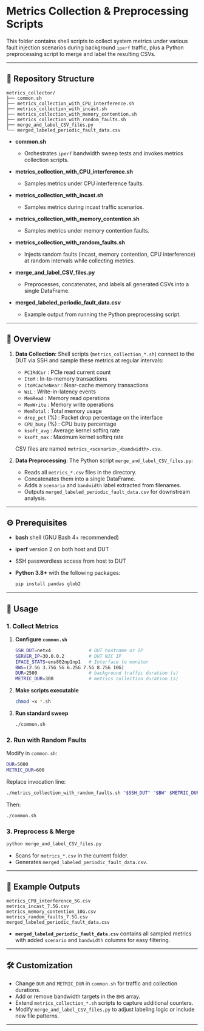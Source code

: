 # Metrics Collection & Preprocessing Scripts

This folder contains shell scripts to collect system metrics under various fault injection scenarios during background `iperf` traffic, plus a Python preprocessing script to merge and label the resulting CSVs.

---

## 📁 Repository Structure

```plain
metrics_collector/
├── common.sh
├── metrics_collection_with_CPU_interference.sh
├── metrics_collection_with_incast.sh
├── metrics_collection_with_memory_contention.sh
├── metrics_collection_with_random_faults.sh
├── merge_and_label_CSV_files.py
└── merged_labeled_periodic_fault_data.csv
```

* **common.sh**

  * Orchestrates `iperf` bandwidth sweep tests and invokes metrics collection scripts.
* **metrics\_collection\_with\_CPU\_interference.sh**

  * Samples metrics under CPU interference faults.
* **metrics\_collection\_with\_incast.sh**

  * Samples metrics during incast traffic scenarios.
* **metrics\_collection\_with\_memory\_contention.sh**

  * Samples metrics under memory contention faults.
* **metrics\_collection\_with\_random\_faults.sh**

  * Injects random faults (incast, memory contention, CPU interference) at random intervals while collecting metrics.
* **merge\_and\_label\_CSV\_files.py**

  * Preprocesses, concatenates, and labels all generated CSVs into a single DataFrame.
* **merged\_labeled\_periodic\_fault\_data.csv**

  * Example output from running the Python preprocessing script.

---

## 📝 Overview

1. **Data Collection**: Shell scripts (`metrics_collection_*.sh`) connect to the DUT via SSH and sample these metrics at regular intervals:

   * `PCIRdCur`      : PCIe read current count
   * `ItoM`          : In-to-memory transactions
   * `ItoMCacheNear` : Near-cache memory transactions
   * `WiL`           : Write-in-latency events
   * `MemRead`       : Memory read operations
   * `MemWrite`      : Memory write operations
   * `MemTotal`      : Total memory usage
   * `drop_pct` (%)  : Packet drop percentage on the interface
   * `CPU_busy` (%)  : CPU busy percentage
   * `ksoft_avg`     : Average kernel softirq rate
   * `ksoft_max`     : Maximum kernel softirq rate

   CSV files are named `metrics_<scenario>_<bandwidth>.csv`.

2. **Data Preprocessing**: The Python script `merge_and_label_CSV_files.py`:

   * Reads all `metrics_*.csv` files in the directory.
   * Concatenates them into a single DataFrame.
   * Adds a `scenario` and `bandwidth` label extracted from filenames.
   * Outputs `merged_labeled_periodic_fault_data.csv` for downstream analysis.

---

## ⚙️ Prerequisites

* **bash** shell (GNU Bash 4+ recommended)
* **iperf** version 2 on both host and DUT
* SSH passwordless access from host to DUT
* **Python 3.8+** with the following packages:

  ```bash
  pip install pandas glob2
  ```

---

## 🚀 Usage

### 1. Collect Metrics

1. **Configure `common.sh`**

   ```bash
   SSH_DUT=netx4              # DUT hostname or IP
   SERVER_IP=30.0.0.2         # DUT NIC IP
   IFACE_STATS=ens802np1np1   # Interface to monitor
   BWS=(2.5G 3.75G 5G 6.25G 7.5G 8.75G 10G)
   DUR=2500                   # background traffic duration (s)
   METRIC_DUR=300             # metrics collection duration (s)
   ```
2. **Make scripts executable**

   ```bash
   chmod +x *.sh
   ```
3. **Run standard sweep**

   ```bash
   ./common.sh
   ```

### 2. Run with Random Faults

Modify in `common.sh`:

```bash
DUR=5000
METRIC_DUR=600
```

Replace invocation line:

```bash
./metrics_collection_with_random_faults.sh "$SSH_DUT" "$BW" $METRIC_DUR "$IFACE_STATS" &
```

Then:

```bash
./common.sh
```

### 3. Preprocess & Merge

```bash
python merge_and_label_CSV_files.py
```

* Scans for `metrics_*.csv` in the current folder.
* Generates `merged_labeled_periodic_fault_data.csv`.

---

## 📂 Example Outputs

```plain
metrics_CPU_interference_5G.csv
metrics_incast_7.5G.csv
metrics_memory_contention_10G.csv
metrics_random_faults_7.5G.csv
merged_labeled_periodic_fault_data.csv
```

* **`merged_labeled_periodic_fault_data.csv`** contains all sampled metrics with added `scenario` and `bandwidth` columns for easy filtering.

---

## 🛠 Customization

* Change `DUR` and `METRIC_DUR` in `common.sh` for traffic and collection durations.
* Add or remove bandwidth targets in the `BWS` array.
* Extend `metrics_collection_*.sh` scripts to capture additional counters.
* Modify `merge_and_label_CSV_files.py` to adjust labeling logic or include new file patterns.

---
